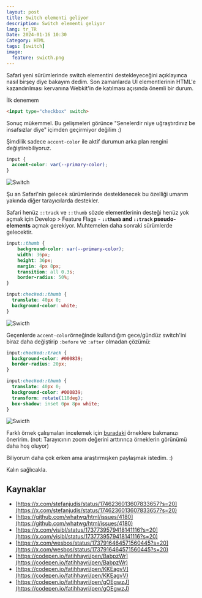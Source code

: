 ```yaml
---
layout: post
title: Switch elementi geliyor
description: Switch elementi geliyor
lang: tr_TR
Date: 2024-01-16 10:30
Category: HTML
tags: [switch]
image:
  feature: swicth.png
---
```


Safari yeni sürümlerinde switch elementini destekleyeceğini açıklayınca nasıl birşey diye bakayım dedim. Son zamanlarda UI elementlerinin HTML'e kazandırılması kervanına Webkit'in de  katılması açısında önemli bir durum. 

İlk denemem 

```html
<input type="checkbox" switch>
```

Sonuç mükemmel. Bu gelişmeleri görünce "Senelerdir niye uğraştırdınız be insafsızlar diye" içimden geçirmiyor değilim :)

Şimdilik sadece `accent-color` ile aktif durumun arka plan rengini değiştirebiliyoruz.

```css
input {
  accent-color: var(--primary-color);
}
```

![Switch](https://fatihhayrioglu.com/images/swicth-1.webp)

Şu an Safari'nin gelecek sürümlerinde desteklenecek bu özelliği umarım yakında diğer tarayıcılarda destekler.

Safari henüz `::track` ve `::thumb` sözde elementlerinin desteği henüz yok açmak için Develop > Feature Flags - **`::thumb`  and  `::track`  pseudo-elements** açmak gerekiyor. Muhtemelen daha sonraki sürümlerde gelecektir.

```css
input::thumb {
    background-color: var(--primary-color);
    width: 36px;
    height: 36px;
    margin: 4px 8px;
    transition: all 0.3s;
    border-radius: 50%;
}

input:checked::thumb {
  translate: 40px 0;
  background-color: white;  
}
```

![Swicth](https://fatihhayrioglu.com/images/swicth-2.gif)

Geçenlerde `accent-color`örneğinde kullandığım gece/gündüz switch'ini biraz daha değiştirip `:before` ve `:after` olmadan çözümü:

```css
input:checked::track {
  background-color: #000839;
  border-radius: 20px;
}

input:checked::thumb {
  translate: 40px 0;
  background-color: #000839;
  transform: rotate(110deg);
  box-shadow: inset 0px 8px white;
}
```

![Swicth](https://fatihhayrioglu.com/images/swicth-3.gif)

Farklı örnek çalışmaları incelemek için [buradaki](https://nt1m.github.io/html-switch-demos/)  örneklere bakmanızı öneririm. (not: Tarayıcının zoom değerini arttırınca örneklerin görünümü daha hoş oluyor)

Biliyorum daha çok erken ama araştırmışken paylaşmak istedim. :)

Kalın sağlıcakla.

## Kaynaklar

 - [https://x.com/stefanjudis/status/1746236013607833657?s=20](https://x.com/stefanjudis/status/1746236013607833657?s=20)
 - [https://github.com/whatwg/html/issues/4180](https://github.com/whatwg/html/issues/4180)
 - [https://x.com/yisibl/status/1737739579418141116?s=20](https://x.com/yisibl/status/1737739579418141116?s=20)
 - [https://x.com/wesbos/status/1737916464571560445?s=20](https://x.com/wesbos/status/1737916464571560445?s=20)
 - [https://codepen.io/fatihhayri/pen/BabpzWr](https://codepen.io/fatihhayri/pen/BabpzWr)
 - [https://codepen.io/fatihhayri/pen/KKEagvV](https://codepen.io/fatihhayri/pen/KKEagvV)
 - [https://codepen.io/fatihhayri/pen/gOEgwzJ](https://codepen.io/fatihhayri/pen/gOEgwzJ)